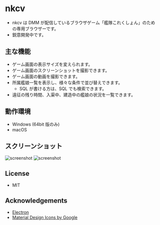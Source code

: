 nkcv
====

* nkcv は DMM が配信しているブラウザゲーム「艦隊これくしょん」のための専用ブラウザーです。
* 鋭意開発中です。

主な機能
----

* ゲーム画面の表示サイズを変えられます。
* ゲーム画面のスクリーンショットを撮影できます。
* ゲーム画面の動画を撮影できます。
* 所属艦娘一覧を表示し、様々な条件で並び替えできます。
  * SQL が書ける方は、SQL でも検索できます。
* 遠征の残り時間、入渠中、建造中の艦娘の状況を一覧できます。

動作環境
----

* Windows (64bit 版のみ)
* macOS

スクリーンショット
----

![screenshot](https://raw.githubusercontent.com/kbinani/nkcv/master/img/ss1.png)
![screenshot](https://raw.githubusercontent.com/kbinani/nkcv/master/img/ss2.png)

License
----

* MIT

Acknowledgements
----

* [Electron](https://electronjs.org/)
* [Material Design Icons by Google](https://material.io/tools/icons/)
